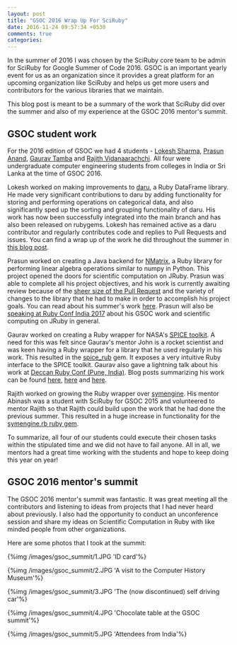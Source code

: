 ```yaml
---
layout: post
title: "GSOC 2016 Wrap Up For SciRuby"
date: 2016-11-24 09:57:34 +0530
comments: true
categories:
---
```


In the summer of 2016 I was chosen by the SciRuby core team to be admin for SciRuby for Google Summer of Code 2016. GSOC is an important yearly event for us as an organization since it provides a great platform for an upcoming organization like SciRuby and helps us get more users and contributors for the various libraries that we maintain.

This blog post is meant to be a summary of the work that SciRuby did over the summer and also of my experience at the GSOC 2016 mentor's summit.

## GSOC student work

For the 2016 edition of GSOC we had 4 students - [Lokesh Sharma](https://github.com/lokeshh), [Prasun Anand](https://github.com/prasunanand), [Gaurav Tamba](https://github.com/gau27) and [Rajith Vidanaarachchi](https://github.com/rajithv). All four were undergraduate computer engineering students from colleges in India or Sri Lanka at the time of GSOC 2016.

Lokesh worked on making improvements to [daru](https://github.com/sciruby/daru), a Ruby DataFrame library. He made very significant contributions to daru by adding functionality for storing and performing operations on categorical data, and also significantly sped up the sorting and grouping functionality of daru. His work has now been successfully integrated into the main branch and has also been released on rubygems. Lokesh has remained active as a daru contributor and regularly contributes code and replies to Pull Requests and issues. You can find a wrap up of the work he did throughout the summer in [this blog post](http://sciruby.com/blog/2016/11/24/gsoc-2016-adding-categorical-data-support/).

Prasun worked on creating a Java backend for [NMatrix](https://github.com/sciruby/nmatrix), a Ruby library for performing linear algebra operations similar to numpy in Python. This project opened the doors for scientific computation on JRuby. Prasun was able to complete all his project objectives, and his work is currently awaiting review because of the [sheer size of the Pull Request](https://github.com/SciRuby/nmatrix/pull/558) and the variety of changes to the library that he had to make in order to accomplish his project goals. You can read about his summer's work [here](http://sciruby.com/blog/2016/10/24/gsoc-2016-port-nmatrix-to-jruby/). Prasun will also be [speaking at Ruby Conf India 2017](http://rubyconfindia.org/program/#prasun-anand) about his GSOC work and scientific computing on JRuby in general.

Gaurav worked on creating a Ruby wrapper for NASA's [SPICE toolkit](https://naif.jpl.nasa.gov/naif/toolkit.html). A need for this was felt since Gaurav's mentor John is a rocket scientist and was keen having a Ruby wrapper for a library that he used regularly in his work. This resulted in the [spice_rub](https://github.com/SciRuby/spice_rub) gem. It exposes a very intuitive Ruby interface to the SPICE toolkit. Gaurav also gave a lightning talk about his work at [Deccan Ruby Conf (Pune, India)](). Blog posts summarizing his work can be found [here](http://sciruby.com/blog/2016/11/24/spicerub-kernelpool-and-kernels/), [here](http://sciruby.com/blog/2016/11/24/gsoc-2016-a-look-at-spicerub-body/) and [here](http://sciruby.com/blog/2016/11/24/gsoc-2016-a-look-at-spicerub-time/).

Rajith worked on growing the Ruby wrapper over [symengine](https://github.com/symengine/symengine). His mentor Abinash was a student with SciRuby for GSOC 2015 and volunteered to mentor Rajith so that Rajith could build upon the work that he had done the previous summer. This resulted in a huge increase in functionality for the [symengine.rb ruby gem](https://github.com/symengine/symengine.rb).

To summarize, all four of our students could execute their chosen tasks within the stipulated time and we did not have to fail anyone. All in all, we mentors had a great time working with the students and hope to keep doing this year on year!

## GSOC 2016 mentor's summit

The GSOC 2016 mentor's summit was fantastic. It was great meeting all the contributors and listening to ideas from projects that I had never heard about previously. I also had the opportunity to conduct an unconference session and  share my ideas on Scientific Computation in Ruby with like minded people from other organizations.

Here are some photos that I took at the summit:

{%img /images/gsoc_summit/1.JPG 'ID card'%}

{%img /images/gsoc_summit/2.JPG 'A visit to the Computer History Museum'%}

{%img /images/gsoc_summit/3.JPG 'The (now discontinued) self driving car'%}

{%img /images/gsoc_summit/4.JPG 'Chocolate table at the GSOC summit'%}

{%img /images/gsoc_summit/5.JPG 'Attendees from India'%}
